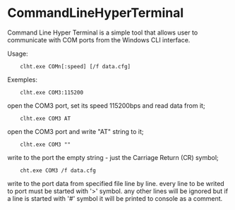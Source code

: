 # CommandLineHyperTerminal

 Command Line Hyper Terminal is a simple tool that allows user
 to communicate with COM ports from the Windows CLI interface.

 Usage:

		clht.exe COMn[:speed] [/f data.cfg]

 Exemples:

        clht.exe COM3:115200

  open the COM3 port, set its speed 115200bps and read data 
  from it;

        clht.exe COM3 AT

  open the COM3 port and write "AT" string to it;

        clht.exe COM3 ""

  write to the port the empty string - just the Carriage 
  Return (CR) symbol;

		cht.exe COM3 /f data.cfg

  write to the port data from specified file line by line.
  every line to be writed to port must be started with '>' 
  symbol. any other lines will be ignored but if a line is 
  started with '#' symbol it will be printed to console as 
  a comment.

